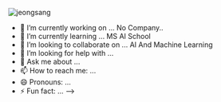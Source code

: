 ![jeongsang](https://user-images.githubusercontent.com/87243613/233631727-ab4f7ae7-76bf-4413-8a3f-541e0f529a3d.jpg)

- 🔭 I’m currently working on ...
No Company..
- 🌱 I’m currently learning ...
MS AI School
- 👯 I’m looking to collaborate on ...
AI And Machine Learning
- 🤔 I’m looking for help with ...
- 💬 Ask me about ...
- 📫 How to reach me: ...
- 😄 Pronouns: ...
- ⚡ Fun fact: ...
-->
